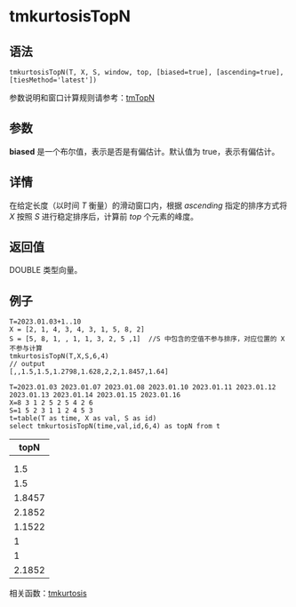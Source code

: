 # tmkurtosisTopN

## 语法

`tmkurtosisTopN(T, X, S, window, top, [biased=true], [ascending=true],
[tiesMethod='latest'])`

参数说明和窗口计算规则请参考：[tmTopN](../themes/tmTopN.html)

## 参数

**biased** 是一个布尔值，表示是否是有偏估计。默认值为 true，表示有偏估计。

## 详情

在给定长度（以时间 *T* 衡量）的滑动窗口内，根据 *ascending* 指定的排序方式将 *X*
按照 *S* 进行稳定排序后，计算前 *top* 个元素的峰度。

## 返回值

DOUBLE 类型向量。

## 例子

```
T=2023.01.03+1..10
X = [2, 1, 4, 3, 4, 3, 1, 5, 8, 2]
S = [5, 8, 1, , 1, 1, 3, 2, 5 ,1]  //S 中包含的空值不参与排序，对应位置的 X 不参与计算
tmkurtosisTopN(T,X,S,6,4)
// output
[,,1.5,1.5,1.2798,1.628,2,2,1.8457,1.64]

T=2023.01.03 2023.01.07 2023.01.08 2023.01.10 2023.01.11 2023.01.12 2023.01.13 2023.01.14 2023.01.15 2023.01.16
X=8 3 1 2 5 2 5 4 2 6
S=1 5 2 3 1 1 2 4 5 3
t=table(T as time, X as val, S as id)
select tmkurtosisTopN(time,val,id,6,4) as topN from t
```

| topN |
| --- |
|  |
|  |
| 1.5 |
| 1.5 |
| 1.8457 |
| 2.1852 |
| 1.1522 |
| 1 |
| 1 |
| 2.1852 |

相关函数：[tmkurtosis](tmkurtosis.html)

